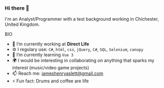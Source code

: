 ### Hi there 👋

I'm an Analyst/Programmer with a test background working in Chichester, United Kingdom.

BIO

- 🔭 I’m currently working at **Direct Life**
- ⚙️ I regulary use: `C#`, `html`, `css`, `jQuery`, `C#`, `SQL`, `Selenium`, `canopy`
- 🌱 I’m currently learning `Vue 3`
- 🌍 I would be interesting in collaborating on anything that sparks my interest (music/video game projects)
- 📫 Reach me: jameshenryaslett@gmail.com
- ⚡ Fun fact: Drums and coffee are life
